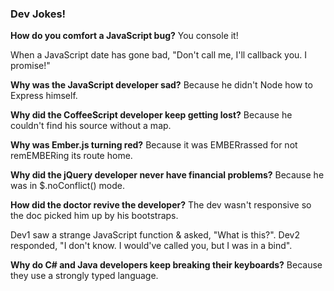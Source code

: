 ### Dev Jokes!

**How do you comfort a JavaScript bug?** You console it!

When a JavaScript date has gone bad, "Don't call me, I'll callback you. I promise!"

**Why was the JavaScript developer sad?** Because he didn't Node how to Express himself.

**Why did the CoffeeScript developer keep getting lost?** Because he couldn't find his source without a map.

**Why was Ember.js turning red?** Because it was EMBERrassed for not remEMBERing its route home.

**Why did the jQuery developer never have financial problems?** Because he was in $.noConflict() mode.

**How did the doctor revive the developer?** The dev wasn't responsive so the doc picked him up by his bootstraps.

Dev1 saw a strange JavaScript function & asked, "What is this?". Dev2 responded, "I don't know. I would've called you, but I was in a bind".

**Why do C# and Java developers keep breaking their keyboards?** Because they use a strongly typed language.

